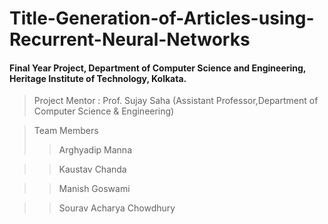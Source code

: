 # Title-Generation-of-Articles-using-Recurrent-Neural-Networks
#### Final Year Project, Department of Computer Science and Engineering, Heritage Institute of Technology, Kolkata.
> Project Mentor : Prof. Sujay Saha (Assistant Professor,Department of Computer Science & Engineering)

> Team Members
>> Arghyadip Manna

>> Kaustav Chanda

>> Manish Goswami

>> Sourav Acharya Chowdhury

